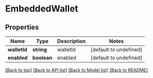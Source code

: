# EmbeddedWallet

## Properties

|Name | Type | Description | Notes|
|------------ | ------------- | ------------- | -------------|
|**walletId** | **string** | walletId | [default to undefined]|
|**enabled** | **boolean** | enabled | [default to undefined]|




[[Back to top]](#) [[Back to API list]](../../README.md#documentation-for-api-endpoints) [[Back to Model list]](../../README.md#documentation-for-models) [[Back to README]](../../README.md)

